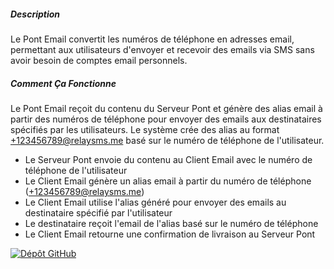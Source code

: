 ##### Description

Le Pont Email convertit les numéros de téléphone en adresses email, permettant aux utilisateurs d'envoyer et recevoir des emails via SMS sans avoir besoin de comptes email personnels.

##### Comment Ça Fonctionne

Le Pont Email reçoit du contenu du Serveur Pont et génère des alias email à partir des numéros de téléphone pour envoyer des emails aux destinataires spécifiés par les utilisateurs. Le système crée des alias au format +123456789@relaysms.me basé sur le numéro de téléphone de l'utilisateur.

- Le Serveur Pont envoie du contenu au Client Email avec le numéro de téléphone de l'utilisateur
- Le Client Email génère un alias email à partir du numéro de téléphone (+123456789@relaysms.me)
- Le Client Email utilise l'alias généré pour envoyer des emails au destinataire spécifié par l'utilisateur
- Le destinataire reçoit l'email de l'alias basé sur le numéro de téléphone
- Le Client Email retourne une confirmation de livraison au Serveur Pont

[![Dépôt GitHub](https://img.shields.io/badge/📧_Email-Repository-blue?style=for-the-badge&logo=github)](https://github.com/smswithoutborders/RelaySMS-Bridge-EmailClient)
